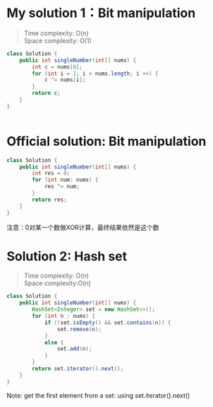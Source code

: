 # My solution 1：Bit manipulation
> Time complexity: O(n) <br> Space complexity: O(1)
```Java
class Solution {
    public int singleNumber(int[] nums) {
        int c = nums[0];
        for (int i = 1; i < nums.length; i ++) {
            c ^= nums[i];
        }
        return c;
    }
}
 
```
# Official solution: Bit manipulation
```Java
class Solution {
    public int singleNumber(int[] nums) {
        int res = 0;
        for (int num: nums) {
            res ^= num;
        }
        return res;
    }
}
```
注意：0对某一个数做XOR计算，最终结果依然是这个数
# Solution 2: Hash set
> Time complexity: O(n) <br> Space complexity:O(n)
```Java
class Solution {
    public int singleNumber(int[] nums) {
        HashSet<Integer> set = new HashSet<>();
        for (int n : nums) {
            if (!set.isEmpty() && set.contains(n)) {
                set.remove(n);
            }
            else {
                set.add(n);
            }
        }
        return set.iterator().next();
    }
}
```
Note: get the first element from a set: using set.iterator().next()
